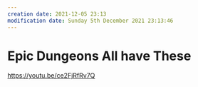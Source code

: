 ```yaml
---
creation date: 2021-12-05 23:13
modification date: Sunday 5th December 2021 23:13:46
---
```


# Epic Dungeons All have These

https://youtu.be/ce2FjRfRv7Q